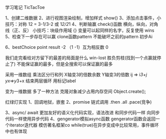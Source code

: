 
学习笔记
TicTacToe

1、创建二维数据 
2、进行视图渲染绘制，增加样式 show()
3、添加点击事件，小技巧：对称   12 = 3-1/3-2  或 1*2/2*1
4、判断输赢 check()函数  横向，纵向，对角线（正、反）
   小技巧：块级作用域 {} 变量可以起同样的名字，反复使用 wins
5、检查下一步存在可以赢  clone函数pattern 不能破坏之前的pattern  初步Ai

6、bestChoice point result
-2 （1 -1）互为相反数  0 

我们走完看给对方留下的最差的局面是什么
win-lost 胜负剪枝(找到一个点赢就停止了) 不能保证赢的最多，但是全搜索可以保证赢的最多



采用一维数组 乘法区分行和列 X轴变3的倍数余数  Y轴变3的倍数 ij => i*3+j yx=>y*3+x
结束两层循环 用标记label

变为一维数据
多了一种方法 克隆对象减少占用内存空间
Object.create();


红绿灯实现
1、回调地狱，嵌套
2、promise 链式调用  .then .all .pace(竞争)

3、async/ await 更加友好的语义化代码实现，语法改进 和同步代码一样
   向同步代码一样使用异步代码
4、gengerator模拟async函数
   gengerator函数会返回一个iterator迭代器
   模仿著名框架co
while(true)在异步变成中比较常用，事件循环中也有体现







